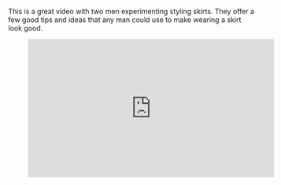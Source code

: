 This is a great video with two men experimenting styling skirts. They offer a few good tips and ideas that any man could use to make wearing a skirt look good.

<figure><div class="wp-block-embed__wrapper"><iframe loading="lazy" title="Styling Skirts with Daniel Simmons" width="500" height="281" src="https://www.youtube.com/embed/EQuVHs7U7v4?feature=oembed" frameborder="0" allow="accelerometer; autoplay; clipboard-write; encrypted-media; gyroscope; picture-in-picture; web-share" referrerpolicy="strict-origin-when-cross-origin" allowfullscreen=""></iframe></div></figure>